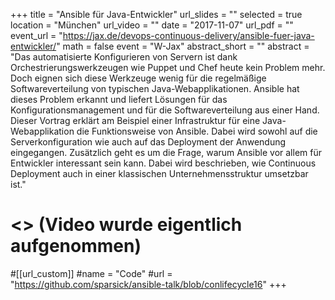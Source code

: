 +++
title = "Ansible für Java-Entwickler"
url_slides = ""
selected = true
location = "München"
url_video = ""
date = "2017-11-07"
url_pdf = ""
event_url = "https://jax.de/devops-continuous-delivery/ansible-fuer-java-entwickler/"
math = false
event = "W-Jax"
abstract_short = ""
abstract = "Das automatisierte Konfigurieren von Servern ist dank Orchestrierungswerkzeugen wie Puppet und Chef heute kein Problem mehr. Doch eignen sich diese Werkzeuge wenig für die regelmäßige Softwareverteilung von typischen Java-Webapplikationen. Ansible hat dieses Problem erkannt und liefert Lösungen für das Konfigurationsmanagement und für die Softwareverteilung aus einer Hand. Dieser Vortrag erklärt am Beispiel einer Infrastruktur für eine Java-Webapplikation die Funktionsweise von Ansible. Dabei wird sowohl auf die Serverkonfiguration wie auch auf das Deployment der Anwendung eingegangen. Zusätzlich geht es um die Frage, warum Ansible vor allem für Entwickler interessant sein kann. Dabei wird beschrieben, wie Continuous Deployment auch in einer klassischen Unternehmensstruktur umsetzbar ist."
# <> (Video wurde eigentlich aufgenommen)

#[[url_custom]]
#name = "Code"
#url = "https://github.com/sparsick/ansible-talk/blob/conlifecycle16"
+++
